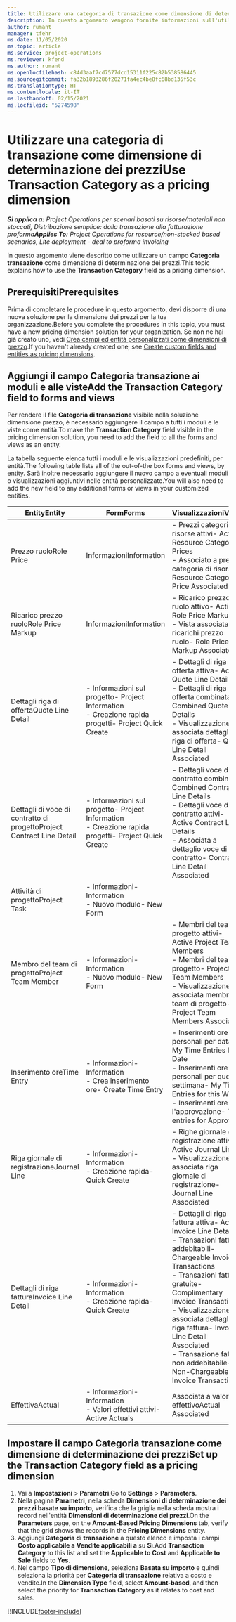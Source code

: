 ```yaml
---
title: Utilizzare una categoria di transazione come dimensione di determinazione dei prezzi
description: In questo argomento vengono fornite informazioni sull'utilizzo di un campo per la categoria delle transazioni come dimensione di determinazione dei prezzi.
author: rumant
manager: tfehr
ms.date: 11/05/2020
ms.topic: article
ms.service: project-operations
ms.reviewer: kfend
ms.author: rumant
ms.openlocfilehash: c84d3aaf7cd7577dcd15311f225c82b538586445
ms.sourcegitcommit: fa32b1893286f20271fa4ec4be8fc68bd135f53c
ms.translationtype: HT
ms.contentlocale: it-IT
ms.lasthandoff: 02/15/2021
ms.locfileid: "5274598"
---
```

# <a name="use-transaction-category-as-a-pricing-dimension"></a><span data-ttu-id="dd7b3-103">Utilizzare una categoria di transazione come dimensione di determinazione dei prezzi</span><span class="sxs-lookup"><span data-stu-id="dd7b3-103">Use Transaction Category as a pricing dimension</span></span>


<span data-ttu-id="dd7b3-104">_**Si applica a:** Project Operations per scenari basati su risorse/materiali non stoccati, Distribuzione semplice: dalla transazione alla fatturazione proforma_</span><span class="sxs-lookup"><span data-stu-id="dd7b3-104">_**Applies To:** Project Operations for resource/non-stocked based scenarios, Lite deployment - deal to proforma invoicing_</span></span>


<span data-ttu-id="dd7b3-105">In questo argomento viene descritto come utilizzare un campo **Categoria transazione** come dimensione di determinazione dei prezzi.</span><span class="sxs-lookup"><span data-stu-id="dd7b3-105">This topic explains how to use the **Transaction Category** field as a pricing dimension.</span></span> 

## <a name="prerequisites"></a><span data-ttu-id="dd7b3-106">Prerequisiti</span><span class="sxs-lookup"><span data-stu-id="dd7b3-106">Prerequisites</span></span>
<span data-ttu-id="dd7b3-107">Prima di completare le procedure in questo argomento, devi disporre di una nuova soluzione per la dimensione dei prezzi per la tua organizzazione.</span><span class="sxs-lookup"><span data-stu-id="dd7b3-107">Before you complete the procedures in this topic, you must have a new pricing dimension solution for your organization.</span></span> <span data-ttu-id="dd7b3-108">Se non ne hai già creato uno, vedi [Crea campi ed entità personalizzati come dimensioni di prezzo](create-custom-fields-entities-pricing-dimensions.md).</span><span class="sxs-lookup"><span data-stu-id="dd7b3-108">If you haven't already created one, see [Create custom fields and entities as pricing dimensions](create-custom-fields-entities-pricing-dimensions.md).</span></span>

## <a name="add-the-transaction-category-field-to-forms-and-views"></a><span data-ttu-id="dd7b3-109">Aggiungi il campo Categoria transazione ai moduli e alle viste</span><span class="sxs-lookup"><span data-stu-id="dd7b3-109">Add the Transaction Category field to forms and views</span></span>
<span data-ttu-id="dd7b3-110">Per rendere il file **Categoria di transazione** visibile nella soluzione dimensione prezzo, è necessario aggiungere il campo a tutti i moduli e le viste come entità.</span><span class="sxs-lookup"><span data-stu-id="dd7b3-110">To make the **Transaction Category** field visible in the pricing dimension solution, you need to add the field to all the forms and views as an entity.</span></span>

<span data-ttu-id="dd7b3-111">La tabella seguente elenca tutti i moduli e le visualizzazioni predefiniti, per entità.</span><span class="sxs-lookup"><span data-stu-id="dd7b3-111">The following table lists all of the out-of-the box forms and views, by entity.</span></span> <span data-ttu-id="dd7b3-112">Sarà inoltre necessario aggiungere il nuovo campo a eventuali moduli o visualizzazioni aggiuntivi nelle entità personalizzate.</span><span class="sxs-lookup"><span data-stu-id="dd7b3-112">You will also need to add the new field to any additional forms or views in your customized entities.</span></span>

|  <span data-ttu-id="dd7b3-113">Entity</span><span class="sxs-lookup"><span data-stu-id="dd7b3-113">Entity</span></span>        | <span data-ttu-id="dd7b3-114">Form</span><span class="sxs-lookup"><span data-stu-id="dd7b3-114">Forms</span></span>     |<span data-ttu-id="dd7b3-115">Visualizzazioni</span><span class="sxs-lookup"><span data-stu-id="dd7b3-115">Views</span></span>        |
| ------------------------------|---------------------------------|----------------------------------|
|  <span data-ttu-id="dd7b3-116">Prezzo ruolo</span><span class="sxs-lookup"><span data-stu-id="dd7b3-116">Role Price</span></span>| <span data-ttu-id="dd7b3-117">Informazioni</span><span class="sxs-lookup"><span data-stu-id="dd7b3-117">Information</span></span> |<span data-ttu-id="dd7b3-118">- Prezzi categorie di risorse attivi</span><span class="sxs-lookup"><span data-stu-id="dd7b3-118">- Active Resource Category Prices</span></span><br> <span data-ttu-id="dd7b3-119">- Associato a prezzo categoria di risorsa</span><span class="sxs-lookup"><span data-stu-id="dd7b3-119">- Resource Category Price Associated</span></span> |
|  <span data-ttu-id="dd7b3-120">Ricarico prezzo ruolo</span><span class="sxs-lookup"><span data-stu-id="dd7b3-120">Role Price Markup</span></span>| <span data-ttu-id="dd7b3-121">Informazioni</span><span class="sxs-lookup"><span data-stu-id="dd7b3-121">Information</span></span>|<span data-ttu-id="dd7b3-122">- Ricarico prezzo ruolo attivo</span><span class="sxs-lookup"><span data-stu-id="dd7b3-122">- Active Role Price Markup</span></span><br><span data-ttu-id="dd7b3-123">- Vista associata ricarichi prezzo ruolo</span><span class="sxs-lookup"><span data-stu-id="dd7b3-123">- Role Price Markup Associated</span></span> |
|  <span data-ttu-id="dd7b3-124">Dettagli riga di offerta</span><span class="sxs-lookup"><span data-stu-id="dd7b3-124">Quote Line Detail</span></span>|<span data-ttu-id="dd7b3-125">- Informazioni sul progetto</span><span class="sxs-lookup"><span data-stu-id="dd7b3-125">- Project Information</span></span><br><span data-ttu-id="dd7b3-126">- Creazione rapida progetti</span><span class="sxs-lookup"><span data-stu-id="dd7b3-126">- Project Quick Create</span></span>| <span data-ttu-id="dd7b3-127">- Dettagli di riga di offerta attiva</span><span class="sxs-lookup"><span data-stu-id="dd7b3-127">- Active Quote Line Detail</span></span><br><span data-ttu-id="dd7b3-128">- Dettagli di riga di offerta combinata</span><span class="sxs-lookup"><span data-stu-id="dd7b3-128">- Combined Quote Line Details</span></span><br><span data-ttu-id="dd7b3-129">- Visualizzazione associata dettagli di riga di offerta</span><span class="sxs-lookup"><span data-stu-id="dd7b3-129">- Quote Line Detail Associated</span></span> |
|  <span data-ttu-id="dd7b3-130">Dettagli di voce di contratto di progetto</span><span class="sxs-lookup"><span data-stu-id="dd7b3-130">Project Contract Line Detail</span></span>|<span data-ttu-id="dd7b3-131">- Informazioni sul progetto</span><span class="sxs-lookup"><span data-stu-id="dd7b3-131">- Project Information</span></span><br><span data-ttu-id="dd7b3-132">- Creazione rapida progetti</span><span class="sxs-lookup"><span data-stu-id="dd7b3-132">- Project Quick Create</span></span>|<span data-ttu-id="dd7b3-133">- Dettagli voce di contratto combinati</span><span class="sxs-lookup"><span data-stu-id="dd7b3-133">- Combined Contract Line Details</span></span><br><span data-ttu-id="dd7b3-134">- Dettagli voce di contratto attivi</span><span class="sxs-lookup"><span data-stu-id="dd7b3-134">- Active Contract Line Details</span></span><br><span data-ttu-id="dd7b3-135">- Associata a dettaglio voce di contratto</span><span class="sxs-lookup"><span data-stu-id="dd7b3-135">- Contract Line Detail Associated</span></span> |
|  <span data-ttu-id="dd7b3-136">Attività di progetto</span><span class="sxs-lookup"><span data-stu-id="dd7b3-136">Project Task</span></span>|<span data-ttu-id="dd7b3-137">- Informazioni</span><span class="sxs-lookup"><span data-stu-id="dd7b3-137">- Information</span></span><br><span data-ttu-id="dd7b3-138">- Nuovo modulo</span><span class="sxs-lookup"><span data-stu-id="dd7b3-138">- New Form</span></span>| &nbsp; |
|  <span data-ttu-id="dd7b3-139">Membro del team di progetto</span><span class="sxs-lookup"><span data-stu-id="dd7b3-139">Project Team Member</span></span>|<span data-ttu-id="dd7b3-140">- Informazioni</span><span class="sxs-lookup"><span data-stu-id="dd7b3-140">- Information</span></span><br><span data-ttu-id="dd7b3-141">- Nuovo modulo</span><span class="sxs-lookup"><span data-stu-id="dd7b3-141">- New Form</span></span>|<span data-ttu-id="dd7b3-142">- Membri del team di progetto attivi</span><span class="sxs-lookup"><span data-stu-id="dd7b3-142">- Active Project Team Members</span></span><br><span data-ttu-id="dd7b3-143">- Membri del team di progetto</span><span class="sxs-lookup"><span data-stu-id="dd7b3-143">- Project Team Members</span></span><br><span data-ttu-id="dd7b3-144">- Visualizzazione associata membri del team di progetto</span><span class="sxs-lookup"><span data-stu-id="dd7b3-144">- Project Team Members Associated</span></span> |
|  <span data-ttu-id="dd7b3-145">Inserimento ore</span><span class="sxs-lookup"><span data-stu-id="dd7b3-145">Time Entry</span></span>|<span data-ttu-id="dd7b3-146">- Informazioni</span><span class="sxs-lookup"><span data-stu-id="dd7b3-146">- Information</span></span><br><span data-ttu-id="dd7b3-147">- Crea inserimento ore</span><span class="sxs-lookup"><span data-stu-id="dd7b3-147">- Create Time Entry</span></span>|<span data-ttu-id="dd7b3-148">- Inserimenti ore personali per data</span><span class="sxs-lookup"><span data-stu-id="dd7b3-148">- My Time Entries By Date</span></span><br><span data-ttu-id="dd7b3-149">- Inserimenti ore personali per questa settimana</span><span class="sxs-lookup"><span data-stu-id="dd7b3-149">- My Time Entries for this Week</span></span><br><span data-ttu-id="dd7b3-150">- Inserimenti ore per l'approvazione</span><span class="sxs-lookup"><span data-stu-id="dd7b3-150">- Time entries for Approval</span></span>|
|  <span data-ttu-id="dd7b3-151">Riga giornale di registrazione</span><span class="sxs-lookup"><span data-stu-id="dd7b3-151">Journal Line</span></span>|<span data-ttu-id="dd7b3-152">- Informazioni</span><span class="sxs-lookup"><span data-stu-id="dd7b3-152">- Information</span></span><br><span data-ttu-id="dd7b3-153">- Creazione rapida</span><span class="sxs-lookup"><span data-stu-id="dd7b3-153">- Quick Create</span></span>|<span data-ttu-id="dd7b3-154">- Righe giornale di registrazione attive</span><span class="sxs-lookup"><span data-stu-id="dd7b3-154">- Active Journal Lines</span></span><br><span data-ttu-id="dd7b3-155">- Visualizzazione associata riga giornale di registrazione</span><span class="sxs-lookup"><span data-stu-id="dd7b3-155">- Journal Line Associated</span></span>|
|  <span data-ttu-id="dd7b3-156">Dettagli di riga fattura</span><span class="sxs-lookup"><span data-stu-id="dd7b3-156">Invoice Line Detail</span></span>|<span data-ttu-id="dd7b3-157">- Informazioni</span><span class="sxs-lookup"><span data-stu-id="dd7b3-157">- Information</span></span><br><span data-ttu-id="dd7b3-158">- Creazione rapida</span><span class="sxs-lookup"><span data-stu-id="dd7b3-158">- Quick Create</span></span>|<span data-ttu-id="dd7b3-159">- Dettagli di riga fattura attiva</span><span class="sxs-lookup"><span data-stu-id="dd7b3-159">- Active Invoice Line Details</span></span><br><span data-ttu-id="dd7b3-160">- Transazioni fattura addebitabili</span><span class="sxs-lookup"><span data-stu-id="dd7b3-160">- Chargeable Invoice Transactions</span></span><br><span data-ttu-id="dd7b3-161">- Transazioni fattura gratuite</span><span class="sxs-lookup"><span data-stu-id="dd7b3-161">- Complimentary Invoice Transactions</span></span><br><span data-ttu-id="dd7b3-162">- Visualizzazione associata dettagli di riga fattura</span><span class="sxs-lookup"><span data-stu-id="dd7b3-162">- Invoice Line Detail Associated</span></span> <br><span data-ttu-id="dd7b3-163">- Transazione fattura non addebitabile</span><span class="sxs-lookup"><span data-stu-id="dd7b3-163">- Non-Chargeable Invoice Transactions</span></span>|
|  <span data-ttu-id="dd7b3-164">Effettiva</span><span class="sxs-lookup"><span data-stu-id="dd7b3-164">Actual</span></span>|<span data-ttu-id="dd7b3-165">- Informazioni</span><span class="sxs-lookup"><span data-stu-id="dd7b3-165">- Information</span></span><br><span data-ttu-id="dd7b3-166">- Valori effettivi attivi</span><span class="sxs-lookup"><span data-stu-id="dd7b3-166">- Active Actuals</span></span>| <span data-ttu-id="dd7b3-167">Associata a valore effettivo</span><span class="sxs-lookup"><span data-stu-id="dd7b3-167">Actual Associated</span></span> |

## <a name="set-up-the-transaction-category-field-as-a-pricing-dimension"></a><span data-ttu-id="dd7b3-168">Impostare il campo Categoria transazione come dimensione di determinazione dei prezzi</span><span class="sxs-lookup"><span data-stu-id="dd7b3-168">Set up the Transaction Category field as a pricing dimension</span></span>

1. <span data-ttu-id="dd7b3-169">Vai a **Impostazioni** > **Parametri**.</span><span class="sxs-lookup"><span data-stu-id="dd7b3-169">Go to **Settings** > **Parameters**.</span></span> 
2. <span data-ttu-id="dd7b3-170">Nella pagina **Parametri**, nella scheda **Dimensioni di determinazione dei prezzi basate su importo**, verifica che la griglia nella scheda mostra i record nell'entità **Dimensioni di determinazione dei prezzi**.</span><span class="sxs-lookup"><span data-stu-id="dd7b3-170">On the **Parameters** page, on the **Amount-Based Pricing Dimensions** tab, verify that the grid shows the records in the **Pricing Dimensions** entity.</span></span>
3. <span data-ttu-id="dd7b3-171">Aggiungi **Categoria di transazione** a questo elenco e imposta i campi **Costo applicabile a** **Vendite applicabili a** su **Sì**.</span><span class="sxs-lookup"><span data-stu-id="dd7b3-171">Add **Transaction Category** to this list and set the **Applicable to Cost** and **Applicable to Sale** fields to **Yes**.</span></span>
4. <span data-ttu-id="dd7b3-172">Nel campo **Tipo di dimensione**, seleziona **Basata su importo** e quindi seleziona la priorità per **Categoria di transazione** relativa a costo e vendite.</span><span class="sxs-lookup"><span data-stu-id="dd7b3-172">In the **Dimension Type** field, select **Amount-based**, and then select the priority for **Transaction Category** as it relates to cost and sales.</span></span>


[!INCLUDE[footer-include](../includes/footer-banner.md)]
